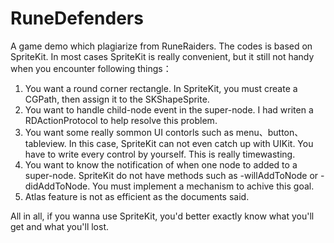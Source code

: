 RuneDefenders
=============

A game demo which plagiarize from RuneRaiders. The codes is based on SpriteKit. In most cases SpriteKit is really convenient, but it still not handy when you encounter following things：

1. You want a round corner rectangle. 
	In SpriteKit, you must create a CGPath, then assign it to the SKShapeSprite.
2. You want to handle child-node event in the super-node. 
	I had writen a RDActionProtocol to help resolve this problem.
3. You want some really sommon UI contorls such as menu、button、tableview.
	In this case, SpriteKit can not even catch up with UIKit. You have to write every control by yourself. This is really timewasting.
4. You want to know the notification of when one node to added to a super-node.
	SpriteKit do not have methods such as -willAddToNode or -didAddToNode. You must implement a mechanism to achive this goal.
5. Atlas feature is not as efficient as the documents said.

All in all, if you wanna use SpriteKit, you'd better exactly know what you'll get and what you'll lost.

